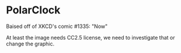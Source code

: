PolarClock
==========
Baised off of XKCD's comic #1335: "Now"

At least the image needs CC2.5 license, we need to investigate that or change the graphic.
